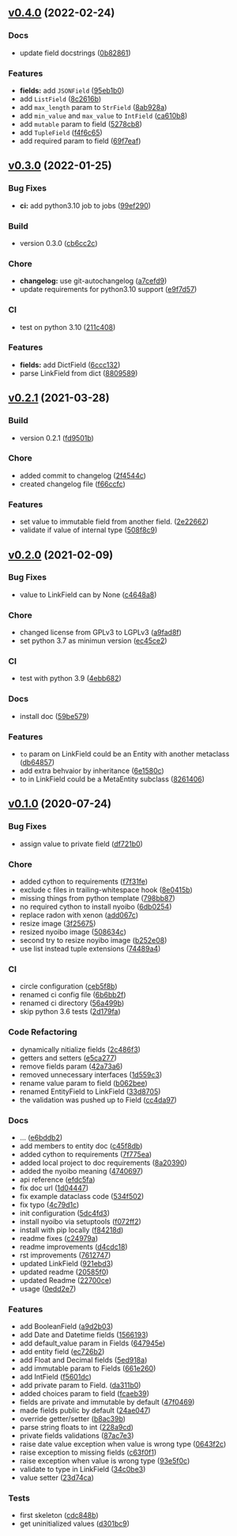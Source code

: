 <a name="v0.4.0"></a>
## [v0.4.0](https://github.com/pity7736/nyoibo/compare/v0.3.0...v0.4.0) (2022-02-24)

### Docs
- update field docstrings ([0b82861](https://github.com/pity7736/nyoibo/commit/0b8286129ee85a7d2982cc68715aa9f10b259820))

### Features
- **fields:** add `JSONField` ([95eb1b0](https://github.com/pity7736/nyoibo/commit/95eb1b0e22789480719bf52d1267d528c7ccec7f))
- add `ListField` ([8c2616b](https://github.com/pity7736/nyoibo/commit/8c2616b8fac10a789ad7542722d9b3aa5d30180a))
- add `max_length` param to `StrField` ([8ab928a](https://github.com/pity7736/nyoibo/commit/8ab928a74b5f1b50138aa8c0a3644cfb0f713ec0))
- add `min_value` and `max_value` to `IntField` ([ca610b8](https://github.com/pity7736/nyoibo/commit/ca610b8be374aa237fdc916c6e73cf3e61d2daca))
- add `mutable` param to field ([5278cb8](https://github.com/pity7736/nyoibo/commit/5278cb8970265bf9e3a42218985519e7acf689d3))
- add `TupleField` ([f4f6c65](https://github.com/pity7736/nyoibo/commit/f4f6c65ddf9a7d5267994668fd70decc839e64eb))
- add required param to field ([69f7eaf](https://github.com/pity7736/nyoibo/commit/69f7eafc3e781f931cbd46c0c1229ec07d7d5636))


<a name="v0.3.0"></a>
## [v0.3.0](https://github.com/pity7736/nyoibo/compare/v0.2.1...v0.3.0) (2022-01-25)

### Bug Fixes
- **ci:** add python3.10 job to jobs ([99ef290](https://github.com/pity7736/nyoibo/commit/99ef2902018f95e2cb7990e0930d18b4116c531a))

### Build
- version 0.3.0 ([cb6cc2c](https://github.com/pity7736/nyoibo/commit/cb6cc2c39a653248cececb2331917339b2cd2dc1))

### Chore
- **changelog:** use git-autochangelog ([a7cefd9](https://github.com/pity7736/nyoibo/commit/a7cefd94ecec0cefa94b250c0743596c79fbd769))
- update requirements for python3.10 support ([e9f7d57](https://github.com/pity7736/nyoibo/commit/e9f7d573797a56ca0032a156a0f42b0e6175a73e))

### CI
- test on python 3.10 ([211c408](https://github.com/pity7736/nyoibo/commit/211c4089ec12d628e9341834acfb2e2798610d37))

### Features
- **fields:** add DictField ([6ccc132](https://github.com/pity7736/nyoibo/commit/6ccc132e5ff9ec5ab01d2e0f34cd4733bbe04158))
- parse LinkField from dict ([8809589](https://github.com/pity7736/nyoibo/commit/8809589e5d961539ef9faede8dcd16f0b0dedc2f))


<a name="v0.2.1"></a>
## [v0.2.1](https://github.com/pity7736/nyoibo/compare/v0.2.0...v0.2.1) (2021-03-28)

### Build
- version 0.2.1 ([fd9501b](https://github.com/pity7736/nyoibo/commit/fd9501b178c0a8d95cff2503aa5ae6838bbc90a9))

### Chore
- added commit to changelog ([2f4544c](https://github.com/pity7736/nyoibo/commit/2f4544c97f2bcf699a1eec851d51239f65e18b5f))
- created changelog file ([f66ccfc](https://github.com/pity7736/nyoibo/commit/f66ccfcc305e57162529d07126418fb9f58e04ef))

### Features
- set value to immutable field from another field. ([2e22662](https://github.com/pity7736/nyoibo/commit/2e22662988726f357f198490fed3661d86813e28))
- validate if value of internal type ([508f8c9](https://github.com/pity7736/nyoibo/commit/508f8c9df3d17b597df73cb75f71dca9d01461ed))


<a name="v0.2.0"></a>
## [v0.2.0](https://github.com/pity7736/nyoibo/compare/v0.1.0...v0.2.0) (2021-02-09)

### Bug Fixes
- value to LinkField can by None ([c4648a8](https://github.com/pity7736/nyoibo/commit/c4648a815a9ca2f362ca34ba037211e465c9a1d3))

### Chore
- changed license from GPLv3 to LGPLv3 ([a9fad8f](https://github.com/pity7736/nyoibo/commit/a9fad8fa4e3a4154a8e9538e1074a59709e7edd5))
- set python 3.7 as minimun version ([ec45ce2](https://github.com/pity7736/nyoibo/commit/ec45ce2bbda95015a524ce427986def02076cce1))

### CI
- test with python 3.9 ([4ebb682](https://github.com/pity7736/nyoibo/commit/4ebb6820db07cc4c88fb49a1145a5fc7caabc843))

### Docs
- install doc ([59be579](https://github.com/pity7736/nyoibo/commit/59be5794e0019e6ca42c24c88ff912cabaf9c61f))

### Features
- `to` param on LinkField could be an Entity with another metaclass ([db64857](https://github.com/pity7736/nyoibo/commit/db64857a494f250e0b7ec966796fa5d458cc3e89))
- add extra behvaior by inheritance ([6e1580c](https://github.com/pity7736/nyoibo/commit/6e1580cf1be892d8d601e1985255be563a5a2292))
- to in LinkField could be a MetaEntity subclass ([8261406](https://github.com/pity7736/nyoibo/commit/82614069065bdd3f5e314c7d6ecc81055b66c239))


<a name="v0.1.0"></a>
## [v0.1.0](https://github.com/pity7736/nyoibo/compare/a508d591c389e7dd2e0a8afda71160e7d7a693d6...v0.1.0) (2020-07-24)

### Bug Fixes
- assign value to private field ([df721b0](https://github.com/pity7736/nyoibo/commit/df721b0d370443e21d4093217532a963fa3ece14))

### Chore
- added cython to requirements ([f7f31fe](https://github.com/pity7736/nyoibo/commit/f7f31fe2a72fbcffa7a5022359fc3856806c8565))
- exclude c files in trailing-whitespace hook ([8e0415b](https://github.com/pity7736/nyoibo/commit/8e0415b71f84fdea063beed0e1c12a923d0ee379))
- missing things from python template ([798bb87](https://github.com/pity7736/nyoibo/commit/798bb87f9d1ce70b9813bcfeb64fa6d79ad1c2c0))
- no required cython to install nyoibo ([6db0254](https://github.com/pity7736/nyoibo/commit/6db025483650f99ce896b4ab7e5938e53b4ff076))
- replace radon with xenon ([add067c](https://github.com/pity7736/nyoibo/commit/add067c976fd5934fd71b83a705f8eac57b13878))
- resize image ([3f25675](https://github.com/pity7736/nyoibo/commit/3f256753a2ec5ce03b277ec2e10caf5af66bf885))
- resized nyoibo image ([508634c](https://github.com/pity7736/nyoibo/commit/508634ce37afc7604fd1d1bcfa7864533de743f0))
- second try to resize noyibo image ([b252e08](https://github.com/pity7736/nyoibo/commit/b252e0871d59123a80aa093dea3263fcb6eb6ad6))
- use list instead tuple extensions ([74489a4](https://github.com/pity7736/nyoibo/commit/74489a489dcbd1b9602fc1c34d09da0b7b117b77))

### CI
- circle configuration ([ceb5f8b](https://github.com/pity7736/nyoibo/commit/ceb5f8b8e7543614f96734ef38f6995dfd9fd6b0))
- renamed ci config file ([6b6bb2f](https://github.com/pity7736/nyoibo/commit/6b6bb2f7dd132d4d0f105c30d384172d99fa9519))
- renamed ci directory ([56a499b](https://github.com/pity7736/nyoibo/commit/56a499b484895f5ec38b0d055f46e33ee3c1cc38))
- skip python 3.6 tests ([2d179fa](https://github.com/pity7736/nyoibo/commit/2d179faa17ea504072ff63636cad9e2203957407))

### Code Refactoring
- dynamically nitialize fields ([2c486f3](https://github.com/pity7736/nyoibo/commit/2c486f3d54a04e636f7cfeb0c5caaf15b7712899))
- getters and setters ([e5ca277](https://github.com/pity7736/nyoibo/commit/e5ca27762cde180663b13093ca808a6ab749ef98))
- remove fields param ([42a73a6](https://github.com/pity7736/nyoibo/commit/42a73a6919cb9ae23ac7fb0bda50d0f500aa1aca))
- removed unnecessary interfaces ([1d559c3](https://github.com/pity7736/nyoibo/commit/1d559c3fbafd0422c596cd9d3ba02a645b925aad))
- rename value param to field ([b062bee](https://github.com/pity7736/nyoibo/commit/b062bee2d1ed7cac8519e2b7652d7ef5990d2043))
- renamed EntityField to LinkField ([33d8705](https://github.com/pity7736/nyoibo/commit/33d870527d313b552aafefa3cb8c9ccf5d8eb43f))
- the validation was pushed up to Field ([cc4da97](https://github.com/pity7736/nyoibo/commit/cc4da977c75dbf0e7a86e010a6b6f14fa168ddc1))

### Docs
- ... ([e6bddb2](https://github.com/pity7736/nyoibo/commit/e6bddb24d0594ea308e6638f2f804761fe6e98ea))
- add members to entity doc ([c45f8db](https://github.com/pity7736/nyoibo/commit/c45f8dbd3098899ab478d8fa72c315094dab65bd))
- added cython to requirements ([7f775ea](https://github.com/pity7736/nyoibo/commit/7f775ea169387b153a722a676ad8272ffdd024fe))
- added local project to doc requirements ([8a20390](https://github.com/pity7736/nyoibo/commit/8a20390248389388d561ca7851dec72fb40c1ec6))
- added the nyoibo meaning ([4740697](https://github.com/pity7736/nyoibo/commit/4740697b29c52ba007dfa15f25d0942ee6be8859))
- api reference ([efdc5fa](https://github.com/pity7736/nyoibo/commit/efdc5faff21054cb1f4ca09e995cea6c9d77251c))
- fix doc url ([1d04447](https://github.com/pity7736/nyoibo/commit/1d04447a895d4949c734f5a39b711c01afc54079))
- fix example dataclass code ([534f502](https://github.com/pity7736/nyoibo/commit/534f502d836f7287a615d2633954043c5ea4f828))
- fix typo ([4c79d1c](https://github.com/pity7736/nyoibo/commit/4c79d1c0c006e52ef8c3278e32e0da54efbd9534))
- init configuration ([5dc4fd3](https://github.com/pity7736/nyoibo/commit/5dc4fd309ed15990905f442adb091b332151d550))
- install nyoibo via setuptools ([f072ff2](https://github.com/pity7736/nyoibo/commit/f072ff26f9e46d1ba711c5ab7c3241ebf219e827))
- install with pip locally ([f84218d](https://github.com/pity7736/nyoibo/commit/f84218ddc6f15adf667bc1f02f7cb957a25006c3))
- readme fixes ([c24979a](https://github.com/pity7736/nyoibo/commit/c24979ad8d8546bb966f6ddf7739ad04b3920668))
- readme improvements ([d4cdc18](https://github.com/pity7736/nyoibo/commit/d4cdc181e7a1bff2bf0d0ac83ae27abc6b7d39e2))
- rst improvements ([7612747](https://github.com/pity7736/nyoibo/commit/7612747bf6423bf43d61600c7d609d4804f20fd7))
- updated LinkField ([921ebd3](https://github.com/pity7736/nyoibo/commit/921ebd375ec3eb1ab5aa04a12e17fe3ac29de362))
- updated readme ([20585f0](https://github.com/pity7736/nyoibo/commit/20585f09d229d3f572d27360eca19beeeca47f04))
- updated Readme ([22700ce](https://github.com/pity7736/nyoibo/commit/22700cec62a6e1b2e8527db407e75504a5125a70))
- usage ([0edd2e7](https://github.com/pity7736/nyoibo/commit/0edd2e722016fa5d2d1059e85a7be83e5251fe57))

### Features
- add BooleanField ([a9d2b03](https://github.com/pity7736/nyoibo/commit/a9d2b03d47f85151f4f3dbc015a6b9ce0c7bbc51))
- add Date and Datetime fields ([1566193](https://github.com/pity7736/nyoibo/commit/156619304b18500d916e0190d8a9a140bae5ab86))
- add default_value param in Fields ([647945e](https://github.com/pity7736/nyoibo/commit/647945ebd6bb4a707f7feb4e5387f9a0fe8fdd6e))
- add entity field ([ec726b2](https://github.com/pity7736/nyoibo/commit/ec726b28aebbd3c645ab77b374c146c77a5db50b))
- add Float and Decimal fields ([5ed918a](https://github.com/pity7736/nyoibo/commit/5ed918aa33930f56577021b22a9cebedbf8ed1e6))
- add immutable param to Fields ([661e260](https://github.com/pity7736/nyoibo/commit/661e2605bc25653eccf9ac5bfb1cbd024c6c0af5))
- add IntField ([f5601dc](https://github.com/pity7736/nyoibo/commit/f5601dca674df2eaeecc5066f0ae034fd56d43bc))
- add private param to Field. ([da311b0](https://github.com/pity7736/nyoibo/commit/da311b0b5e8e29cfdbbc6bf43469124d8645c090))
- added choices param to field ([fcaeb39](https://github.com/pity7736/nyoibo/commit/fcaeb399d9aecbc840c62fbaf3c7b6b46541a4b8))
- fields are private and immutable by default ([47f0469](https://github.com/pity7736/nyoibo/commit/47f0469dfdba0dce823aacf9b513f285a28a992d))
- made fields public by default ([24ae047](https://github.com/pity7736/nyoibo/commit/24ae04799a776cf7024ce2b09e9429834794a0be))
- override getter/setter ([b8ac39b](https://github.com/pity7736/nyoibo/commit/b8ac39b7abcded3884963b596707fb2451b92733))
- parse string floats to int ([228a9cd](https://github.com/pity7736/nyoibo/commit/228a9cdd8b31e20c987b80092cf873e5ab86784c))
- private fields validations ([87ac7e3](https://github.com/pity7736/nyoibo/commit/87ac7e378ce7ca7ecde169ae663a23cf633a948f))
- raise date value exception when value is wrong type ([0643f2c](https://github.com/pity7736/nyoibo/commit/0643f2ccdf9a2e1dd93e2003d5b537c34700448e))
- raise exception to missing fields ([c63f0f1](https://github.com/pity7736/nyoibo/commit/c63f0f1457810eec9def693f2bfa581e6222aa1a))
- raise exception when value is wrong type ([93e5f0c](https://github.com/pity7736/nyoibo/commit/93e5f0c705bf197877183311e6265afa7b06d006))
- validate to type in LinkField ([34c0be3](https://github.com/pity7736/nyoibo/commit/34c0be35ab16fa451c864d13cfd34207c59665a4))
- value setter ([23d74ca](https://github.com/pity7736/nyoibo/commit/23d74caa4ac880b1f42c666aba0a86939fea084b))

### Tests
- first skeleton ([cdc848b](https://github.com/pity7736/nyoibo/commit/cdc848bf1a1994c4b99953774a94e42925f1067b))
- get uninitialized values ([d301bc9](https://github.com/pity7736/nyoibo/commit/d301bc90a09d5a93d1ce316262f59b847d2f9572))

